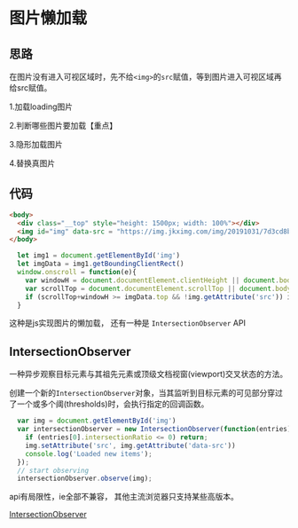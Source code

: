# 图片懒加载

## 思路

在图片没有进入可视区域时，先不给`<img>`的`src`赋值，等到图片进入可视区域再给src赋值。

1.加载loading图片

2.判断哪些图片要加载【重点】

3.隐形加载图片

4.替换真图片

## 代码

```html
<body>
  <div class="__top" style="height: 1500px; width: 100%"></div>
  <img id="img" data-src = "https://img.jkximg.com/img/20191031/7d3cd8ba8f4249e3ab9a0b6ff6fcc7f2.jpg" src="" alt="">
</body>
```

```js
  let img1 = document.getElementById('img')
  let imgData = img1.getBoundingClientRect()
  window.onscroll = function(e){
    var windowH = document.documentElement.clientHeight || document.body.clientHeight
    var scrollTop = document.documentElement.scrollTop || document.body.scrollTop;
    if (scrollTop+windowH >= imgData.top && !img.getAttribute('src')) img.setAttribute('src', img.getAttribute('data-src'))
  } 
```

这种是js实现图片的懒加载， 还有一种是 `IntersectionObserver` API

## IntersectionObserver

一种异步观察目标元素与其祖先元素或顶级文档视窗(viewport)交叉状态的方法。

创建一个新的`IntersectionObserver`对象，当其监听到目标元素的可见部分穿过了一个或多个阈(thresholds)时，会执行指定的回调函数。

```js
  var img = document.getElementById('img')
  var intersectionObserver = new IntersectionObserver(function(entries) {
    if (entries[0].intersectionRatio <= 0) return;
    img.setAttribute('src', img.getAttribute('data-src'))
    console.log('Loaded new items');
  });
  // start observing
  intersectionObserver.observe(img);
```

api有局限性，ie全部不兼容， 其他主流浏览器只支持某些高版本。

[IntersectionObserver](https://developer.mozilla.org/zh-CN/docs/Web/API/IntersectionObserver 'IntersectionObserver')